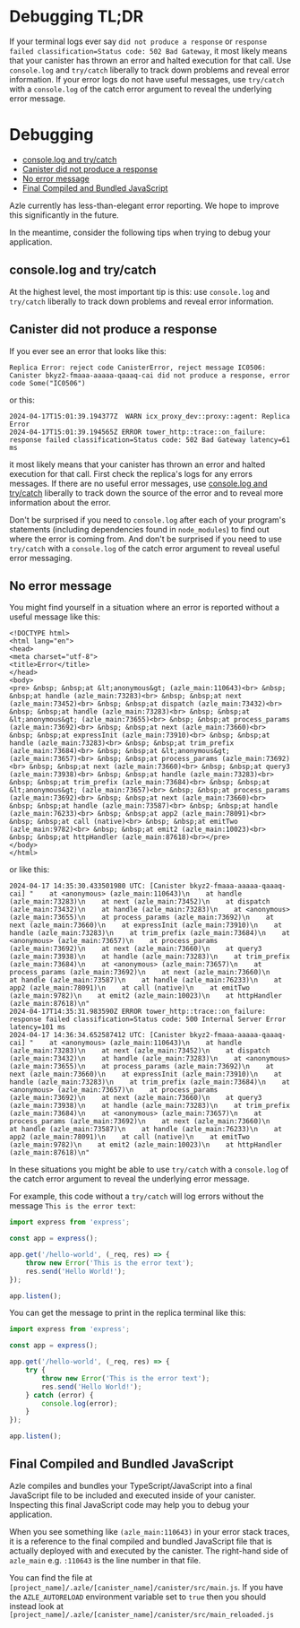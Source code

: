 # Debugging TL;DR

If your terminal logs ever say `did not produce a response` or `response failed classification=Status code: 502 Bad Gateway`, it most likely means that your canister has thrown an error and halted execution for that call. Use `console.log` and `try/catch` liberally to track down problems and reveal error information. If your error logs do not have useful messages, use `try/catch` with a `console.log` of the catch error argument to reveal the underlying error message.

# Debugging

- [console.log and try/catch](#consolelog-and-trycatch)
- [Canister did not produce a response](#canister-did-not-produce-a-response)
- [No error message](#no-error-message)
- [Final Compiled and Bundled JavaScript](#final-compiled-and-bundled-javascript)

Azle currently has less-than-elegant error reporting. We hope to improve this significantly in the future.

In the meantime, consider the following tips when trying to debug your application.

## console.log and try/catch

At the highest level, the most important tip is this: use `console.log` and `try/catch` liberally to track down problems and reveal error information.

## Canister did not produce a response

If you ever see an error that looks like this:

```
Replica Error: reject code CanisterError, reject message IC0506: Canister bkyz2-fmaaa-aaaaa-qaaaq-cai did not produce a response, error code Some("IC0506")
```

or this:

```
2024-04-17T15:01:39.194377Z  WARN icx_proxy_dev::proxy::agent: Replica Error
2024-04-17T15:01:39.194565Z ERROR tower_http::trace::on_failure: response failed classification=Status code: 502 Bad Gateway latency=61 ms
```

it most likely means that your canister has thrown an error and halted execution for that call. First check the replica's logs for any errors messages. If there are no useful error messages, use [console.log and try/catch](#consolelog-and-trycatch) liberally to track down the source of the error and to reveal more information about the error.

Don't be surprised if you need to `console.log` after each of your program's statements (including dependencies found in `node_modules`) to find out where the error is coming from. And don't be surprised if you need to use `try/catch` with a `console.log` of the catch error argument to reveal useful error messaging.

## No error message

You might find yourself in a situation where an error is reported without a useful message like this:

```
<!DOCTYPE html>
<html lang="en">
<head>
<meta charset="utf-8">
<title>Error</title>
</head>
<body>
<pre> &nbsp; &nbsp;at &lt;anonymous&gt; (azle_main:110643)<br> &nbsp; &nbsp;at handle (azle_main:73283)<br> &nbsp; &nbsp;at next (azle_main:73452)<br> &nbsp; &nbsp;at dispatch (azle_main:73432)<br> &nbsp; &nbsp;at handle (azle_main:73283)<br> &nbsp; &nbsp;at &lt;anonymous&gt; (azle_main:73655)<br> &nbsp; &nbsp;at process_params (azle_main:73692)<br> &nbsp; &nbsp;at next (azle_main:73660)<br> &nbsp; &nbsp;at expressInit (azle_main:73910)<br> &nbsp; &nbsp;at handle (azle_main:73283)<br> &nbsp; &nbsp;at trim_prefix (azle_main:73684)<br> &nbsp; &nbsp;at &lt;anonymous&gt; (azle_main:73657)<br> &nbsp; &nbsp;at process_params (azle_main:73692)<br> &nbsp; &nbsp;at next (azle_main:73660)<br> &nbsp; &nbsp;at query3 (azle_main:73938)<br> &nbsp; &nbsp;at handle (azle_main:73283)<br> &nbsp; &nbsp;at trim_prefix (azle_main:73684)<br> &nbsp; &nbsp;at &lt;anonymous&gt; (azle_main:73657)<br> &nbsp; &nbsp;at process_params (azle_main:73692)<br> &nbsp; &nbsp;at next (azle_main:73660)<br> &nbsp; &nbsp;at handle (azle_main:73587)<br> &nbsp; &nbsp;at handle (azle_main:76233)<br> &nbsp; &nbsp;at app2 (azle_main:78091)<br> &nbsp; &nbsp;at call (native)<br> &nbsp; &nbsp;at emitTwo (azle_main:9782)<br> &nbsp; &nbsp;at emit2 (azle_main:10023)<br> &nbsp; &nbsp;at httpHandler (azle_main:87618)<br></pre>
</body>
</html>
```

or like this:

```
2024-04-17 14:35:30.433501980 UTC: [Canister bkyz2-fmaaa-aaaaa-qaaaq-cai] "    at <anonymous> (azle_main:110643)\n    at handle (azle_main:73283)\n    at next (azle_main:73452)\n    at dispatch (azle_main:73432)\n    at handle (azle_main:73283)\n    at <anonymous> (azle_main:73655)\n    at process_params (azle_main:73692)\n    at next (azle_main:73660)\n    at expressInit (azle_main:73910)\n    at handle (azle_main:73283)\n    at trim_prefix (azle_main:73684)\n    at <anonymous> (azle_main:73657)\n    at process_params (azle_main:73692)\n    at next (azle_main:73660)\n    at query3 (azle_main:73938)\n    at handle (azle_main:73283)\n    at trim_prefix (azle_main:73684)\n    at <anonymous> (azle_main:73657)\n    at process_params (azle_main:73692)\n    at next (azle_main:73660)\n    at handle (azle_main:73587)\n    at handle (azle_main:76233)\n    at app2 (azle_main:78091)\n    at call (native)\n    at emitTwo (azle_main:9782)\n    at emit2 (azle_main:10023)\n    at httpHandler (azle_main:87618)\n"
2024-04-17T14:35:31.983590Z ERROR tower_http::trace::on_failure: response failed classification=Status code: 500 Internal Server Error latency=101 ms
2024-04-17 14:36:34.652587412 UTC: [Canister bkyz2-fmaaa-aaaaa-qaaaq-cai] "    at <anonymous> (azle_main:110643)\n    at handle (azle_main:73283)\n    at next (azle_main:73452)\n    at dispatch (azle_main:73432)\n    at handle (azle_main:73283)\n    at <anonymous> (azle_main:73655)\n    at process_params (azle_main:73692)\n    at next (azle_main:73660)\n    at expressInit (azle_main:73910)\n    at handle (azle_main:73283)\n    at trim_prefix (azle_main:73684)\n    at <anonymous> (azle_main:73657)\n    at process_params (azle_main:73692)\n    at next (azle_main:73660)\n    at query3 (azle_main:73938)\n    at handle (azle_main:73283)\n    at trim_prefix (azle_main:73684)\n    at <anonymous> (azle_main:73657)\n    at process_params (azle_main:73692)\n    at next (azle_main:73660)\n    at handle (azle_main:73587)\n    at handle (azle_main:76233)\n    at app2 (azle_main:78091)\n    at call (native)\n    at emitTwo (azle_main:9782)\n    at emit2 (azle_main:10023)\n    at httpHandler (azle_main:87618)\n"
```

In these situations you might be able to use `try/catch` with a `console.log` of the catch error argument to reveal the underlying error message.

For example, this code without a `try/catch` will log errors without the message `This is the error text`:

```typescript
import express from 'express';

const app = express();

app.get('/hello-world', (_req, res) => {
    throw new Error('This is the error text');
    res.send('Hello World!');
});

app.listen();
```

You can get the message to print in the replica terminal like this:

```typescript
import express from 'express';

const app = express();

app.get('/hello-world', (_req, res) => {
    try {
        throw new Error('This is the error text');
        res.send('Hello World!');
    } catch (error) {
        console.log(error);
    }
});

app.listen();
```

## Final Compiled and Bundled JavaScript

Azle compiles and bundles your TypeScript/JavaScript into a final JavaScript file to be included and executed inside of your canister. Inspecting this final JavaScript code may help you to debug your application.

When you see something like `(azle_main:110643)` in your error stack traces, it is a reference to the final compiled and bundled JavaScript file that is actually deployed with and executed by the canister. The right-hand side of `azle_main` e.g. `:110643` is the line number in that file.

You can find the file at `[project_name]/.azle/[canister_name]/canister/src/main.js`. If you have the `AZLE_AUTORELOAD` environment variable set to `true` then you should instead look at `[project_name]/.azle/[canister_name]/canister/src/main_reloaded.js`
